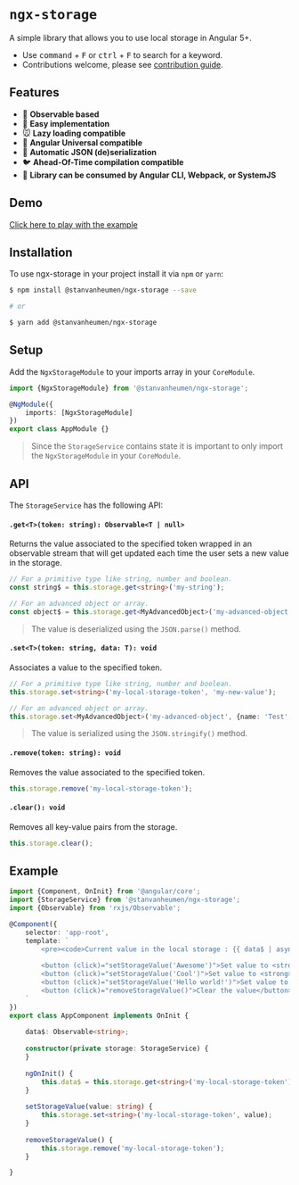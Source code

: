 # `ngx-storage`
A simple library that allows you to use local storage in Angular 5+.

- Use <kbd>command</kbd> + <kbd>F</kbd> or <kbd>ctrl</kbd> + <kbd>F</kbd> to search for a keyword.
- Contributions welcome, please see [contribution guide](.github/CONTRIBUTING.md).

## Features

- :frog: **Observable based**
- :camel: **Easy implementation**
- :mouse: **Lazy loading compatible**
- :sheep: **Angular Universal compatible**
- :panda_face: **Automatic JSON (de)serialization**
- :bird: **Ahead-Of-Time compilation compatible**
- :hamster: **Library can be consumed by Angular CLI, Webpack, or SystemJS**

## Demo

[Click here to play with the example](https://stackblitz.com/github/stanvanheumen/ngx-storage)

## Installation

To use ngx-storage in your project install it via `npm` or `yarn`:

```bash
$ npm install @stanvanheumen/ngx-storage --save

# or

$ yarn add @stanvanheumen/ngx-storage
```

## Setup

Add the `NgxStorageModule` to your imports array in your `CoreModule`.

```typescript
import {NgxStorageModule} from '@stanvanheumen/ngx-storage';

@NgModule({
    imports: [NgxStorageModule]
})
export class AppModule {}
```

> Since the `StorageService` contains state it is important to only import the `NgxStorageModule` in your `CoreModule`.

## API

The `StorageService` has the following API:

#### `.get<T>(token: string): Observable<T | null>`

Returns the value associated to the specified token wrapped in an observable stream that will get updated each time the 
user sets a new value in the storage.

```typescript
// For a primitive type like string, number and boolean.
const string$ = this.storage.get<string>('my-string');

// For an advanced object or array.
const object$ = this.storage.get<MyAdvancedObject>('my-advanced-object');
```

> The value is deserialized using the `JSON.parse()` method.

#### `.set<T>(token: string, data: T): void`

Associates a value to the specified token. 

```typescript
// For a primitive type like string, number and boolean.
this.storage.set<string>('my-local-storage-token', 'my-new-value');

// For an advanced object or array.
this.storage.set<MyAdvancedObject>('my-advanced-object', {name: 'Test', description: 'Lorem Ipsum'});
```

> The value is serialized using the `JSON.stringify()` method.

#### `.remove(token: string): void`

Removes the value associated to the specified token.

```typescript
this.storage.remove('my-local-storage-token');
```

#### `.clear(): void`

Removes all key-value pairs from the storage.

```typescript
this.storage.clear();
```

## Example

```typescript
import {Component, OnInit} from '@angular/core';
import {StorageService} from '@stanvanheumen/ngx-storage';
import {Observable} from 'rxjs/Observable';

@Component({
    selector: 'app-root',
    template: `
        <pre><code>Current value in the local storage : {{ data$ | async | json }}</code></pre>
        
        <button (click)="setStorageValue('Awesome')">Set value to <strong>"Awesome"</strong></button>
        <button (click)="setStorageValue('Cool')">Set value to <strong>"Cool"</strong></button>
        <button (click)="setStorageValue('Hello world!')">Set value to <strong>"Hello world!"</strong></button>
        <button (click)="removeStorageValue()">Clear the value</button>
    `
})
export class AppComponent implements OnInit {
    
    data$: Observable<string>;
    
    constructor(private storage: StorageService) {
    }
    
    ngOnInit() {
        this.data$ = this.storage.get<string>('my-local-storage-token');
    }
    
    setStorageValue(value: string) {
        this.storage.set<string>('my-local-storage-token', value);
    }
    
    removeStorageValue() {
        this.storage.remove('my-local-storage-token');
    }

}
```